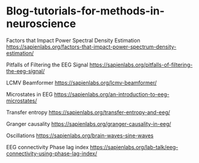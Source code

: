 # Blog-tutorials-for-methods-in-neuroscience
Factors that Impact Power Spectral Density Estimation https://sapienlabs.org/factors-that-impact-power-spectrum-density-estimation/


Pitfalls of Filtering the EEG Signal https://sapienlabs.org/pitfalls-of-filtering-the-eeg-signal/


LCMV Beamformer https://sapienlabs.org/lcmv-beamformer/


Microstates in EEG https://sapienlabs.org/an-introduction-to-eeg-microstates/


Transfer entropy https://sapienlabs.org/transfer-entropy-and-eeg/


Granger causality https://sapienlabs.org/granger-causality-in-eeg/



Oscillations https://sapienlabs.org/brain-waves-sine-waves


EEG connectivity Phase lag index https://sapienlabs.org/lab-talk/eeg-connectivity-using-phase-lag-index/
